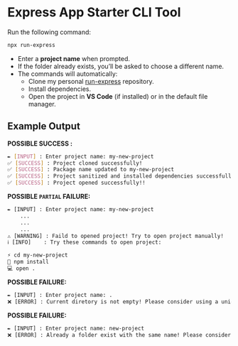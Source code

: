 # Express App Starter CLI Tool

Run the following command:

```bash
npx run-express
```

- Enter a **project name** when prompted.
- If the folder already exists, you’ll be asked to choose a different name.
- The commands will automatically:
  - Clone my personal [run-express](https://github.com/NasaHack/express-run) repository.
  - Install dependencies.
  - Open the project in **VS Code** (if installed) or in the default file manager.

## Example Output

**POSSIBLE SUCCESS :**

```bash
✒️ [INPUT] : Enter project name: my-new-project
✅ [SUCCESS] : Project cloned successfully!
✅ [SUCCESS] : Package name updated to my-new-project
✅ [SUCCESS] : Project sanitized and installed dependencies successfully!
✅ [SUCCESS] : Project opened successfully!!
```

**POSSIBLE `PARTIAL` FAILURE:**

```txt
✒️ [INPUT] : Enter project name: my-new-project
    ...
    ...
    ...
⚠️ [WARNING] : Faild to opened project! Try to open project manually!
ℹ️ [INFO]    : Try these commands to open project:

⚡️ cd my-new-project
🔧 npm install
💻 open .
```

**POSSIBLE FAILURE:**

```txt
✒️ [INPUT] : Enter project name: .
❌ [ERROR] : Current diretory is not empty! Please consider using a unique name for your project.
```

**POSSIBLE FAILURE:**

```txt
✒️ [INPUT] : Enter project name: new-project
❌ [ERROR] : Already a folder exist with the same name! Please consider using a unique name for your project.
```
